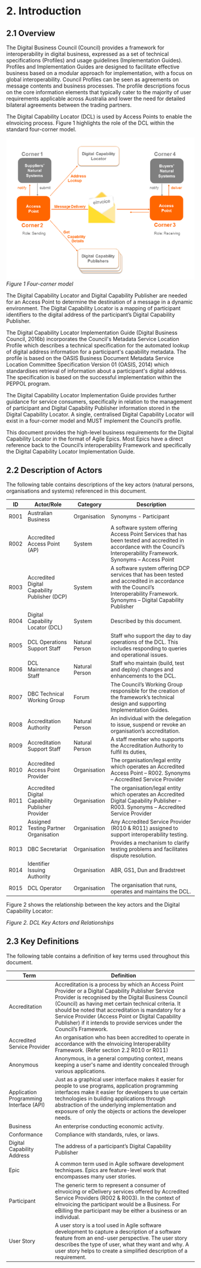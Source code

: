 # 2.	Introduction
## 2.1	Overview
The Digital Business Council (Council) provides a framework for interoperability in digital business, expressed as a set of technical specifications (Profiles) and usage guidelines (Implementation Guides). Profiles and Implementation Guides are designed to facilitate effective business based on a modular approach for implementation, with a focus on global interoperability.
Council Profiles can be seen as agreements on message contents and business processes. The profile descriptions focus on the core information elements that typically cater to the majority of user requirements applicable across Australia and lower the need for detailed bilateral agreements between the trading partners.

The Digital Capability Locator (DCL) is used by Access Points to enable the eInvoicing process.  Figure 1 highlights the role of the DCL within the standard four-corner model.
 
![Four-corner model](images/FourCornerModel-01.png)
*Figure 1 Four-corner model*


The Digital Capability Locator and Digital Capability Publisher are needed for an Access Point to determine the destination of a message in a dynamic environment. The Digital Capability Locator is a mapping of participant identifiers to the digital address of the participant’s Digital Capability Publisher. 


The Digital Capability Locator Implementation Guide (Digital Business Council, 2016b) incorporates the Council's Metadata Service Location Profile which describes a technical specification for the automated lookup of digital address information for a participant's capability metadata. The profile is based on the OASIS Business Document Metadata Service Location Committee Specification Version 01 (OASIS, 2014) which standardises retrieval of information about a participant's digital address.  The specification is based on the successful implementation within the PEPPOL program.


The Digital Capability Locator Implementation Guide provides further guidance for service consumers, specifically in relation to the management of participant and Digital Capability Publisher information stored in the Digital Capability Locator.
A single, centralised Digital Capability Locator will exist in a four-corner model and MUST implement the Council’s profile.

This document provides the high-level business requirements for the Digital Capability Locator in the format of Agile Epics.   Most Epics have a direct reference back to the Council’s interoperability Framework and specifically the Digital Capability Locator Implementation Guide.


## 2.2	Description of Actors
The following table contains descriptions of the key actors (natural persons, organisations and systems) referenced in this document.


ID | Actor/Role	| Category | Description
---|---|---|---
R001 | Australian Business | Organisation | Synonyms - Participant
R002 | Accredited Access Point (AP) | System | A software system offering Access Point Services that has been tested and accredited in accordance with the Council’s Interoperability Framework. Synonyms – Access Point
R003 | Accredited Digital Capability Publisher (DCP) | System | A software system offering DCP services that has been tested and accredited in accordance with the Council’s Interoperability Framework. Synonyms – Digital Capability Publisher
R004 | Digital Capability Locator (DCL) | System | Described by this document.
R005 | DCL Operations Support Staff | Natural Person | Staff who support the day to day operations of the DCL.  This includes responding to queries and operational issues.
R006 | DCL Maintenance Staff | Natural Person | Staff who maintain (build, test and deploy) changes and enhancements to the DCL.
R007 | DBC Technical Working Group | Forum | The Council’s Working Group responsible for the creation of the framework’s technical design and supporting Implementation Guides.
R008 | Accreditation Authority | Natural Person | An individual with the delegation to issue, suspend or revoke an organisation’s accreditation.
R009 | Accreditation Support Staff | Natural Person | A staff member who supports the Accreditation Authority to fulfil its duties,
R010 | Accredited Access Point Provider | Organisation | The organisation/legal entity which operates an Accredited Access Point – R002. Synonyms – Accredited Service Provider
R011 | Accredited Digital Capability Publisher Provider | Organisation | The organisation/legal entity which operates an Accredited Digital Capability Publisher – R003. Synonyms – Accredited Service Provider
R012 | Assigned Testing Partner Organisation  | Organisation | Any Accredited Service Provider (R010 & R011) assigned to support interoperability testing.
R013 | DBC Secretariat | Organisation | Provides a mechanism to clarify testing problems and facilitates dispute resolution.
R014 | Identifier Issuing Authority | Organisation | ABR, GS1, Dun and Bradstreet
R015 | DCL Operator | Organisation | The organisation that runs, operates and maintains the DCL.

Figure 2 shows the relationship between the key actors and the Digital Capability Locator:
 
*Figure 2. DCL Key Actors and Relationships*
 
## 2.3	Key Definitions
The following table contains a definition of key terms used throughout this document.

Term | Definition
---|---
Accreditation | Accreditation is a process by which an Access Point Provider or a Digital Capability Publisher Service Provider is recognised by the Digital Business Council (Council) as having met certain technical criteria. It should be noted that accreditation is mandatory for a Service Provider (Access Point or Digital Capability Publisher) if it intends to provide services under the Council’s Framework.
Accredited Service Provider | An organisation who has been accredited to operate in accordance with the eInvoicing Interoperability Framework.  (Refer section 2.2 R010 or R011)
Anonymous | Anonymous, in a general computing context, means keeping a user's name and identity concealed through various applications.
Application Programming Interface (API) | Just as a graphical user interface makes it easier for people to use programs, application programming interfaces make it easier for developers to use certain technologies in building applications through abstraction  of the underlying implementation and exposure of only the objects or actions the developer needs.
Business | An enterprise conducting economic activity.
Conformance | Compliance with standards, rules, or laws.
Digital Capability Address | The address of a participant’s Digital Capability Publisher
Epic | A common term used in Agile software development techniques.  Epics are feature-level work that encompasses many user stories.
Participant | The generic term to represent a consumer of eInvoicing or eDelivery services offered by Accredited Service Providers (R002 & R003). In the context of eInvoicing the participant would be a Business.  For eBilling the participant may be either a business or an individual.
User Story | A user story is a tool used in Agile software development to capture a description of a software feature from an end-user perspective. The user story describes the type of user, what they want and why. A user story helps to create a simplified description of a requirement.

